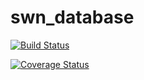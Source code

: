 # swn_database

[![Build Status](https://travis-ci.org/Robtom5/swn_database.svg?branch=master)](https://travis-ci.org/Robtom5/swn_database)

[![Coverage Status](https://coveralls.io/repos/github/Robtom5/swn_database/badge.svg?branch=master&kill_cache=1)](https://coveralls.io/github/Robtom5/swn_database?branch=master)

